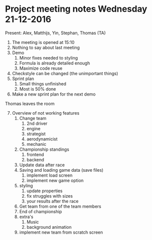 # Project meeting notes Wednesday 21-12-2016

Present: Alex, Matthijs, Yin, Stephan, Thomas (TA)

1. The meeting is opened at 15:10
2. Nothing to say about last meeting
3. Demo
    1. Minor fixes needed to styling
    2. Formula is already detailed enough
    3. Maximize code reuse
4. Checkstyle can be changed (the unimportant things)
5. Sprint plan
    1. Small things unfinished
    2. Most is 50% done
6. Make a new sprint plan for the next demo

Thomas leaves the room

7. Overview of not working features
    1. Change team
        1. 2nd driver
        2. engine
        3. strategist
        4. aerodynamicist
        5. mechanic
    2. Championship standings
        1. frontend
        2. backend
    3. Update data after race
    4. Saving and loading game data (save files)
        1. implement load screen
        2. implement new game option
    5. styling 
        1. update properties
        2. fix struggles with sizes
        3. your results after the race
    6. Get team from one of the team members
    7. End of championship
    8. extra's
        1. Music
        2. background animation
    9. implement new team from scratch screen

